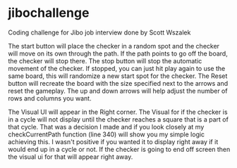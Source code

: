 # jibochallenge
Coding challenge for Jibo job interview done by Scott Wszalek

The start button will place the checker in a random spot and the checker will move on its own through the path.
If the path points to go off the board, the checker will stop there.
The stop button will stop the automatic movement of the checker.
If stopped, you can just hit play again to use the same board, this will randomize a new start spot for the checker.
The Reset button will recreate the board with the size specified next to the arrows and reset the gameplay.
The up and down arrows will help adjust the number of rows and columns you want.

The Visual UI will appear in the Right corner. The Visual for if the checker is in a cycle will not display
until the checker reaches a square that is a part of that cycle. That was a decision I made and if you look
closely at my checkCurrentPath function (line 340) will show you my simple logic achieving this. I wasn't positive
if you wanted it to display right away if it would end up in a cycle or not.
If the checker is going to end off screen then the visual ui for that will appear right away.
